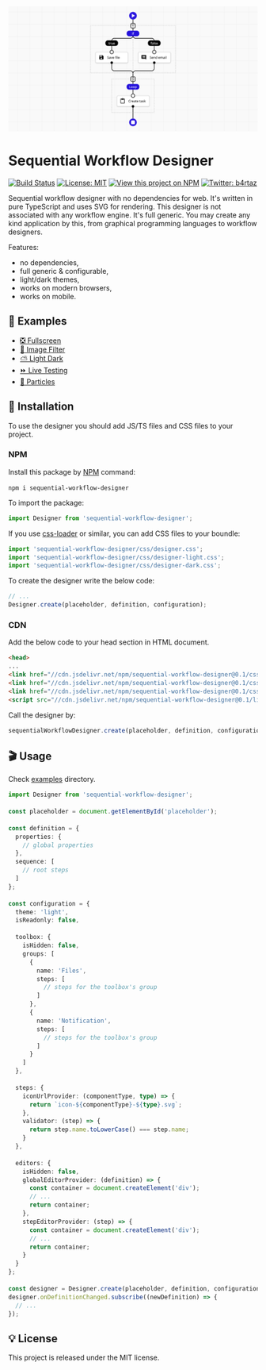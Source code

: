 ![Sequential Workflow Designer](.github/cover.png)

# Sequential Workflow Designer

[![Build Status](https://app.travis-ci.com/b4rtaz/sequential-workflow-designer.svg?branch=main)](https://app.travis-ci.com/b4rtaz/sequential-workflow-designer) [![License: MIT](https://img.shields.io/github/license/mashape/apistatus.svg)](/LICENSE) [![View this project on NPM](https://img.shields.io/npm/v/sequential-workflow-designer.svg)](https://npmjs.org/package/sequential-workflow-designer) [![Twitter: b4rtaz](https://img.shields.io/twitter/follow/b4rtaz.svg?style=social)](https://twitter.com/b4rtaz)

Sequential workflow designer with no dependencies for web. It's written in pure TypeScript and uses SVG for rendering. This designer is not associated with any workflow engine. It's full generic. You may create any kind application by this, from graphical programming languages to workflow designers.

Features:

* no dependencies,
* full generic & configurable,
* light/dark themes,
* works on modern browsers,
* works on mobile.

## 👀 Examples

* [❎ Fullscreen](https://b4rtaz.github.io/sequential-workflow-designer/examples/fullscreen.html)
* [🌅 Image Filter](https://b4rtaz.github.io/sequential-workflow-designer/examples/image-filter.html)
* [⛅ Light Dark](https://b4rtaz.github.io/sequential-workflow-designer/examples/light-dark.html)
* [⏩ Live Testing](https://b4rtaz.github.io/sequential-workflow-designer/examples/live-testing.html)
* [🔴 Particles](https://b4rtaz.github.io/sequential-workflow-designer/examples/particles.html)

## 🚀 Installation

To use the designer you should add JS/TS files and CSS files to your project.

### NPM

Install this package by [NPM](https://www.npmjs.com/) command:

`npm i sequential-workflow-designer`

To import the package:

```ts
import Designer from 'sequential-workflow-designer';
```

If you use [css-loader](https://webpack.js.org/loaders/css-loader/) or similar, you can add CSS files to your boundle:

```ts
import 'sequential-workflow-designer/css/designer.css';
import 'sequential-workflow-designer/css/designer-light.css';
import 'sequential-workflow-designer/css/designer-dark.css';
```

To create the designer write the below code:

```ts
// ...
Designer.create(placeholder, definition, configuration);
```

### CDN

Add the below code to your head section in HTML document.

```html
<head>
...
<link href="//cdn.jsdelivr.net/npm/sequential-workflow-designer@0.1/css/designer.css" rel="stylesheet">
<link href="//cdn.jsdelivr.net/npm/sequential-workflow-designer@0.1/css/designer-light.css" rel="stylesheet">
<link href="//cdn.jsdelivr.net/npm/sequential-workflow-designer@0.1/css/designer-dark.css" rel="stylesheet">
<script src="//cdn.jsdelivr.net/npm/sequential-workflow-designer@0.1/lib/designer.js"></script>
```

Call the designer by:

```js
sequentialWorkflowDesigner.create(placeholder, definition, configuration);
```

## 🎬 Usage

Check [examples](/examples) directory.

```ts
import Designer from 'sequential-workflow-designer';

const placeholder = document.getElementById('placeholder');

const definition = {
  properties: {
    // global properties
  },
  sequence: [
    // root steps
  ]
};

const configuration = {
  theme: 'light',
  isReadonly: false,

  toolbox: {
    isHidden: false,
    groups: [
      {
        name: 'Files',
        steps: [
          // steps for the toolbox's group
        ]
      },
      {
        name: 'Notification',
        steps: [
          // steps for the toolbox's group
        ]
      }
    ]
  },

  steps: {
    iconUrlProvider: (componentType, type) => {
      return `icon-${componentType}-${type}.svg`;
    },
    validator: (step) => {
      return step.name.toLowerCase() === step.name;
    }
  },

  editors: {
    isHidden: false,
    globalEditorProvider: (definition) => {
      const container = document.createElement('div');
      // ...
      return container;
    },
    stepEditorProvider: (step) => {
      const container = document.createElement('div');
      // ...
      return container;
    }
  }
};

const designer = Designer.create(placeholder, definition, configuration);
designer.onDefinitionChanged.subscribe((newDefinition) => {
  // ...
});
```

## 💡 License

This project is released under the MIT license.
